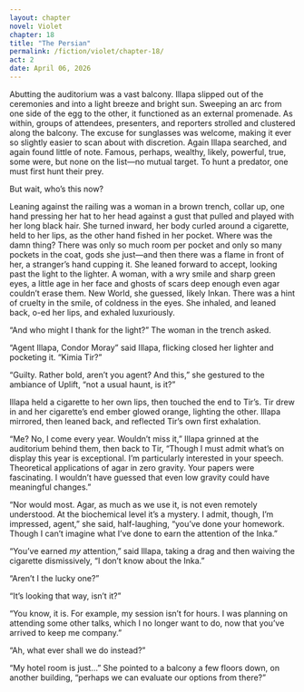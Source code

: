 ```yaml
---
layout: chapter
novel: Violet
chapter: 18
title: "The Persian"
permalink: /fiction/violet/chapter-18/
act: 2
date: April 06, 2026
---
```

Abutting the auditorium was a vast balcony. Illapa slipped out of the ceremonies and into a light breeze and bright sun. Sweeping an arc from one side of the egg to the other, it functioned as an external promenade. As within, groups of attendees, presenters, and reporters strolled and clustered along the balcony. The excuse for sunglasses was welcome, making it ever so slightly easier to scan about with discretion. Again Illapa searched, and again found little of note. Famous, perhaps, wealthy, likely, powerful, true, some were, but none on the list—no mutual target. To hunt a predator, one must first hunt their prey.

But wait, who’s this now? 

Leaning against the railing was a woman in a brown trench, collar up, one hand pressing her hat to her head against a gust that pulled and played with her long black hair. She turned inward, her body curled around a cigarette, held to her lips, as the other hand fished in her pocket. Where was the damn thing? There was only so much room per pocket and only so many pockets in the coat, gods she just—and then there was a flame in front of her, a stranger’s hand cupping it. She leaned forward to accept, looking past the light to the lighter. A woman, with a wry smile and sharp green eyes, a little age in her face and ghosts of scars deep enough even agar couldn’t erase them. New World, she guessed, likely Inkan. There was a hint of cruelty in the smile, of coldness in the eyes. She inhaled, and leaned back, o-ed her lips, and exhaled luxuriously.

“And who might I thank for the light?” The woman in the trench asked.

“Agent Illapa, Condor Moray” said Illapa, flicking closed her lighter and pocketing it. “Kimia Tir?”

“Guilty. Rather bold, aren’t you agent? And this,” she gestured to the ambiance of Uplift, “not a usual haunt, is it?”

Illapa held a cigarette to her own lips, then touched the end to Tir’s. Tir drew in and her cigarette’s end ember glowed orange, lighting the other. Illapa mirrored, then leaned back, and reflected Tir’s own first exhalation.

“Me? No, I come every year. Wouldn’t miss it,” Illapa grinned at the auditorium behind them, then back to Tir, “Though I must admit what’s on display this year is exceptional. I’m particularly interested in your speech. Theoretical applications of agar in zero gravity. Your papers were fascinating. I wouldn’t have guessed that even low gravity could have meaningful changes.”

“Nor would most. Agar, as much as we use it, is not even remotely understood. At the biochemical level it’s a mystery. I admit, though, I’m impressed, agent,” she said, half-laughing, “you’ve done your homework. Though I can’t imagine what I’ve done to earn the attention of the Inka.”

“You’ve earned *my* attention,” said Illapa, taking a drag and then waiving the cigarette dismissively, “I don’t know about the Inka.”

“Aren’t I the lucky one?”

“It’s looking that way, isn’t it?”

“You know, it is. For example, my session isn’t for hours. I was planning on attending some other talks, which I no longer want to do, now that you’ve arrived to keep me company.”

“Ah, what ever shall we do instead?”

“My hotel room is just…” She pointed to a balcony a few floors down, on another building, “perhaps we can evaluate our options from there?”